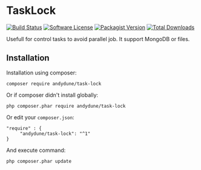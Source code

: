# TaskLock

[![Build Status](https://travis-ci.org/AndyDune/TaskLock.svg?branch=master)](https://travis-ci.org/AndyDune/TaskLock)
[![Software License](https://img.shields.io/badge/license-MIT-brightgreen.svg?style=flat-square)](LICENSE)
[![Packagist Version](https://img.shields.io/packagist/v/andydune/task-lock.svg?style=flat-square)](https://packagist.org/packages/andydune/task-lock)
[![Total Downloads](https://img.shields.io/packagist/dt/andydune/task-lock.svg?style=flat-square)](https://packagist.org/packages/andydune/task-lock)


Usefull for control tasks to avoid parallel job. It support MongoDB or files.

Installation
------------

Installation using composer:

```
composer require andydune/task-lock 
```
Or if composer didn't install globally:
```
php composer.phar require andydune/task-lock
```
Or edit your `composer.json`:
```
"require" : {
     "andydune/task-lock": "^1"
}

```
And execute command:
```
php composer.phar update
```
